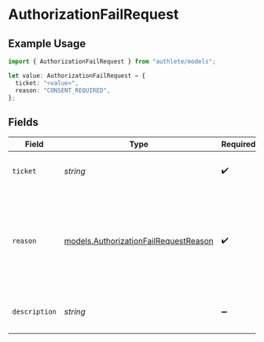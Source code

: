 # AuthorizationFailRequest

## Example Usage

```typescript
import { AuthorizationFailRequest } from "authlete/models";

let value: AuthorizationFailRequest = {
  ticket: "<value>",
  reason: "CONSENT_REQUIRED",
};
```

## Fields

| Field                                                                                                                                            | Type                                                                                                                                             | Required                                                                                                                                         | Description                                                                                                                                      |
| ------------------------------------------------------------------------------------------------------------------------------------------------ | ------------------------------------------------------------------------------------------------------------------------------------------------ | ------------------------------------------------------------------------------------------------------------------------------------------------ | ------------------------------------------------------------------------------------------------------------------------------------------------ |
| `ticket`                                                                                                                                         | *string*                                                                                                                                         | :heavy_check_mark:                                                                                                                               | The ticket issued from Authlete `/auth/authorization` API.<br/>                                                                                  |
| `reason`                                                                                                                                         | [models.AuthorizationFailRequestReason](../models/authorizationfailrequestreason.md)                                                             | :heavy_check_mark:                                                                                                                               | The reason of the failure of the authorization request.<br/>For more details, see [NO_INTERACTION] in the description of `/auth/authorization` API.<br/> |
| `description`                                                                                                                                    | *string*                                                                                                                                         | :heavy_minus_sign:                                                                                                                               | The custom description about the authorization failure.<br/>                                                                                     |